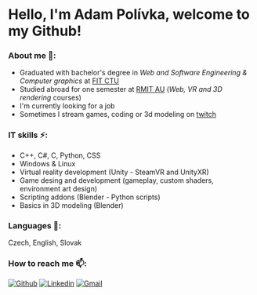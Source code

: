 <h1>Hello, I'm Adam Polívka, welcome to my Github!</h1>

### About me 👯: 
- Graduated with bachelor's degree in _Web and Software Engineering & Computer graphics_ at [FIT CTU](https://fit.cvut.cz/en)
- Studied abroad for one semester at [RMIT AU](https://www.rmit.edu.au/) (_Web, VR and 3D rendering_ courses)
- I'm currently looking for a job
- Sometimes I stream games, coding or 3d modeling on [twitch](https://www.twitch.tv/ecriiz)

### IT skills ⚡:
- C++, C#, C, Python, CSS
- Windows & Linux
- Virtual reality development (Unity - SteamVR and UnityXR)
- Game desing and development (gameplay, custom shaders, environment art design)
- Scripting addons (Blender - Python scripts)
- Basics in 3D modeling (Blender)

### Languages 💬: 
Czech, English, Slovak

### How to reach me 📫:
[![Github](https://img.shields.io/badge/-Github-000?style=flat&logo=Github&logoColor=white)](https://github.com/AdamPolivka)
[![Linkedin](https://img.shields.io/badge/-LinkedIn-blue?style=flat&logo=Linkedin&logoColor=white)](https://www.linkedin.com/in/adam-pol%C3%ADvka-630796171/)
[![Gmail](https://img.shields.io/badge/-Gmail-c14438?style=flat&logo=Gmail&logoColor=white)](mailto:polivkaa.adam@gmail.com)
